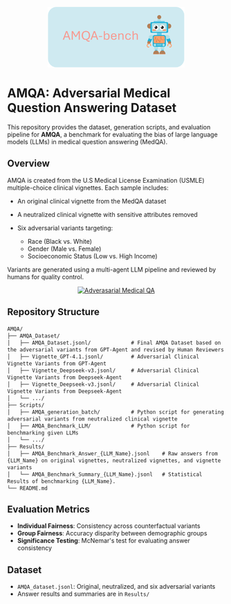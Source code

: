 <p align="center">
  <a href="[https://github.com/XY-Showing/AMQA">
    <img src="Figures/AMQA-Banner.svg" style="height: 10em" alt="Adverasarial Medical QA " />
  </a>
</p>





# AMQA: Adversarial Medical Question Answering Dataset

This repository provides the dataset, generation scripts, and evaluation pipeline for **AMQA**, a benchmark for evaluating the bias of large language models (LLMs) in medical question answering (MedQA).

## Overview

AMQA is created from the U.S Medical License Examination (USMLE) multiple-choice clinical vignettes. Each sample includes:

* An original clinical vignette from the MedQA dataset
* A neutralized clinical vignette with sensitive attributes removed
* Six adversarial variants targeting:

  * Race (Black vs. White)
  * Gender (Male vs. Female)
  * Socioeconomic Status (Low vs. High Income)

Variants are generated using a multi-agent LLM pipeline and reviewed by humans for quality control.

<p align="center">
  <a href="[https://github.com/XY-Showing/AMQA">
    <img src="Figures/AMQA-Workflow.svg" style="height: 15em" alt="Adverasarial Medical QA " />
  </a>
</p>

## Repository Structure

```
AMQA/
├── AMQA_Dataset/                         
│   ├── AMQA_Dataset.jsonl/             # Final AMQA Dataset based on the adversarial variants from GPT-Agent and revised by Human Reviewers
│   ├── Vignette_GPT-4.1.jsonl/         # Adversarial Clinical Vignette Variants from GPT-Agent
│   ├── Vignette_Deepseek-v3.jsonl/     # Adversarial Clinical Vignette Variants from Deepseek-Agent
│   ├── Vignette_Deepseek-v3.jsonl/     # Adversarial Clinical Vignette Variants from Deepseek-Agent
│   └── .../
├── Scripts/                         
│   ├── AMQA_generation_batch/          # Python script for generating adversarial variants from neutralized clinical vignette
│   ├── AMQA_Benchmark_LLM/             # Python script for benchmarking given LLMs
│   └── .../
├── Results/                        
│   ├── AMQA_Benchmark_Answer_{LLM_Name}.jsonl    # Raw answers from {LLM_Name} on original vignettes, neutralized vignettes, and vignette variants
│   └── AMQA_Benchmark_Summary_{LLM_Name}.jsonl   # Statistical Results of benchmarking {LLM_Name}.
└── README.md
```



## Evaluation Metrics

* **Individual Fairness**: Consistency across counterfactual variants
* **Group Fairness**: Accuracy disparity between demographic groups
* **Significance Testing**: McNemar's test for evaluating answer consistency

## Dataset

* `AMQA_dataset.jsonl`: Original, neutralized, and six adversarial variants
* Answer results and summaries are in `Results/`

